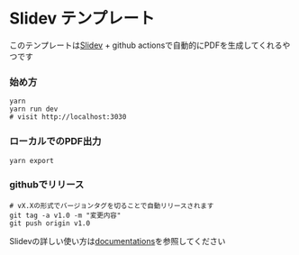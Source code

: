 # Slidev テンプレート

このテンプレートは[Slidev](https://github.com/slidevjs/slidev) + github actionsで自動的にPDFを生成してくれるやつです

### 始め方
```
yarn
yarn run dev
# visit http://localhost:3030
```

### ローカルでのPDF出力

```
yarn export
```

### githubでリリース
```
# vX.Xの形式でバージョンタグを切ることで自動リリースされます
git tag -a v1.0 -m "変更内容"
git push origin v1.0
```

Slidevの詳しい使い方は[documentations](https://sli.dev/)を参照してください
